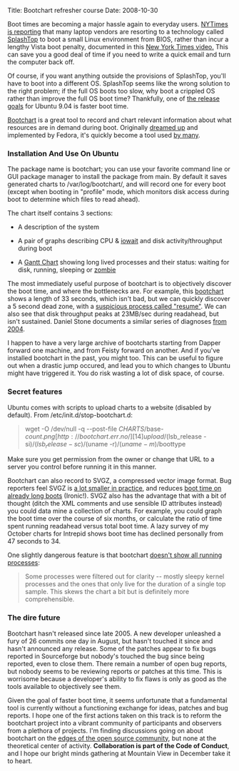Title: Bootchart refresher course
Date: 2008-10-30

Boot times are becoming a major hassle again to everyday users. [NYTimes is
reporting][1] that many laptop vendors are resorting to a technology called
[SplashTop][2] to boot a small Linux environment from BIOS, rather than incur
a lengthy Vista boot penalty, documented in this [New York Times video.][3]
This can save you a good deal of time if you need to write a quick email and
turn the computer back off.

Of course, if you want anything outside the provisions of SplashTop, you'll
have to boot into a different OS. SplashTop seems like the wrong solution to
the right problem; if the full OS boots too slow, why boot a crippled OS
rather than improve the full OS boot time? Thankfully, one of [the release
goals][4] for Ubuntu 9.04 is faster boot time.

[Bootchart][5] is a great tool to record and chart relevant information about
what resources are in demand during boot. Originally [dreamed up][6] and
implemented by Fedora, it's quickly become a tool used [by many][7].

### Installation And Use On Ubuntu

The package name is bootchart; you can use your favorite command line or GUI
package manager to install the package from main. By default it saves
generated charts to /var/log/bootchart/, and will record one for every boot
(except when booting in "profile" mode, which monitors disk access during boot
to determine which files to read ahead).

The chart itself contains 3 sections:

  * A description of the system

  * A pair of graphs describing CPU & [iowait][8] and disk activity/throughput
during boot

  * A [Gantt Chart][9] showing long lived processes and their status: waiting
for disk, running, sleeping or [zombie][10]

The most immediately useful purpose of bootchart is to objectively discover
the boot time, and where the bottlenecks are. For example, this
[bootchart][11] shows a length of 33 seconds, which isn't bad, but we can
quickly discover a 5 second dead zone, with a [suspicious process called
"resume"][12]. We can also see that disk throughput peaks at 23MB/sec during
readahead, but isn't sustained. Daniel Stone documents a similar series of
diagnoses [from 2004][13].

I happen to have a very large archive of bootcharts starting from Dapper
forward one machine, and from Feisty forward on another. And if you've
installed bootchart in the past, you might too. This can be useful to figure
out when a drastic jump occured, and lead you to which changes to Ubuntu might
have triggered it. You do risk wasting a lot of disk space, of course.

### Secret features

Ubuntu comes with scripts to upload charts to a website (disabled by default).
From /etc/init.d/stop-bootchart.d:

> wget -O /dev/null -q --post-file $CHARTS/$base-$count.png
[http://bootchart.err.no/][14]upload/$(lsb_release -si)/$(lsb_release
-sc)/$(uname -r)/$(uname -m)/$boottype

Make sure you get permission from the owner or change that URL to a server you
control before running it in this manner.

Bootchart can also record to SVGZ, a compressed vector image format. Bug
reporters feel SVGZ is [a lot smaller in practice][15], and reduces [boot time
on already long boots][16] (Ironic!). SVGZ also has the advantage that with a
bit of thought (ditch the XML comments and use sensible ID attributes instead)
you could data mine a collection of charts. For example, you could graph the
boot time over the course of six months, or calculate the ratio of time spent
running readahead versus total boot time. A lazy survey of my October charts
for Intrepid shows boot time has declined personally from 47 seconds to 34.

One slightly dangerous feature is that bootchart [doesn't show all running
processes][17]:

> Some processes were filtered out for clarity -- mostly sleepy kernel
processes and the ones that only live for the duration of a single top sample.
This skews the chart a bit but is definitely more comprehensible.

### The dire future

Bootchart hasn't released since late 2005. A new developer unleashed a fury of
26 commits one day in August, but hasn't touched it since and hasn't announced
any release. Some of the patches appear to fix bugs reported in Sourceforge
but nobody's touched the bug since being reported, even to close them. There
remain a number of open bug reports, but nobody seems to be reviewing reports
or patches at this time. This is worrisome because a developer's ability to
fix flaws is only as good as the tools available to objectively see them.

Given the goal of faster boot time, it seems unfortunate that a fundamental
tool is currently without a functioning exchange for ideas, patches and bug
reports. I hope one of the first actions taken on this track is to reform the
bootchart project into a vibrant community of participants and observers from
a plethora of projects. I'm finding discussions going on about bootchart on
the [edges of the open source community][18], but none at the theoretical
center of activity. **Collaboration is part of the Code of Conduct**, and I
hope our bright minds gathering at Mountain View in December take it to heart.

   [1]: http://www.nytimes.com/2008/10/26/technology/26boot.html?_r=1&partner=rssnyt&emc=rss&oref=slogin

   [2]: http://www.splashtop.com/

   [3]: http://video.nytimes.com/video/playlist/embedded/1194812888716/index.html#

   [4]: https://lists.ubuntu.com/archives/ubuntu-devel-announce/2008-September/000481.html

   [5]: http://www.bootchart.org/

   [6]: http://www.redhat.com/archives/fedora-devel-list/2004-November/msg00447.html

   [7]: http://www.bootchart.org/samples.html

   [8]: http://utcc.utoronto.ca/~cks/space/blog/linux/LinuxIowait

   [9]: http://en.wikipedia.org/wiki/Gantt_chart

   [10]: http://en.wikipedia.org/wiki/Zombie_process

   [11]: http://farm3.static.flickr.com/2402/2356106039_292a2723d4_b.jpg

   [12]: https://bugs.launchpad.net/ubuntu/+source/initramfs-tools/+bug/203429

   [13]: http://www.fooishbar.org/blog//tech/ubuntu/fastBootMiniBoF-2004-12-09-13-45.html

   [14]: http://bootchart.err.no/

   [15]: https://bugs.launchpad.net/ubuntu/+source/bootchart/+bug/204186

   [16]: https://bugs.launchpad.net/ubuntu/+source/bootchart/+bug/218499

   [17]: http://www.redhat.com/archives/fedora-devel-list/2004-November/msg00561.html

   [18]: http://jolexa.wordpress.com/2008/10/14/linux-fastboot-my-bootchart/

